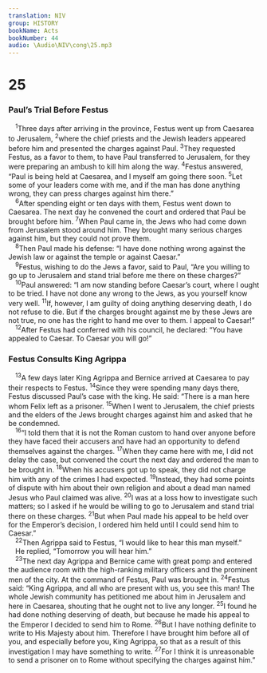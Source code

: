 ```yaml
---
translation: NIV
group: HISTORY
bookName: Acts 
bookNumber: 44
audio: \Audio\NIV\cong\25.mp3
---
```


<div class="title"><h1>25</h1><h3>Paul’s Trial Before Festus </h3></div>
<span class="verse cong_25_1"> <sup>1</sup>Three days after arriving in the province, Festus went up from Caesarea to Jerusalem, </span>
<span class="verse cong_25_2"><sup>2</sup>where the chief priests and the Jewish leaders appeared before him and presented the charges against Paul. </span>
<span class="verse cong_25_3"><sup>3</sup>They requested Festus, as a favor to them, to have Paul transferred to Jerusalem, for they were preparing an ambush to kill him along the way. </span>
<span class="verse cong_25_4"><sup>4</sup>Festus answered, “Paul is being held at Caesarea, and I myself am going there soon. </span>
<span class="verse cong_25_5"><sup>5</sup>Let some of your leaders come with me, and if the man has done anything wrong, they can press charges against him there.” <br/></span>
<span class="verse cong_25_6"> <sup>6</sup>After spending eight or ten days with them, Festus went down to Caesarea. The next day he convened the court and ordered that Paul be brought before him. </span>
<span class="verse cong_25_7"><sup>7</sup>When Paul came in, the Jews who had come down from Jerusalem stood around him. They brought many serious charges against him, but they could not prove them. <br/></span>
<span class="verse cong_25_8"> <sup>8</sup>Then Paul made his defense: “I have done nothing wrong against the Jewish law or against the temple or against Caesar.” <br/></span>
<span class="verse cong_25_9"> <sup>9</sup>Festus, wishing to do the Jews a favor, said to Paul, “Are you willing to go up to Jerusalem and stand trial before me there on these charges?” <br/></span>
<span class="verse cong_25_10"> <sup>10</sup>Paul answered: “I am now standing before Caesar’s court, where I ought to be tried. I have not done any wrong to the Jews, as you yourself know very well. </span>
<span class="verse cong_25_11"><sup>11</sup>If, however, I am guilty of doing anything deserving death, I do not refuse to die. But if the charges brought against me by these Jews are not true, no one has the right to hand me over to them. I appeal to Caesar!” <br/></span>
<span class="verse cong_25_12"> <sup>12</sup>After Festus had conferred with his council, he declared: “You have appealed to Caesar. To Caesar you will go!” <br/></span>
<div class="title"><h3>Festus Consults King Agrippa </h3></div>
<span class="verse cong_25_13"> <sup>13</sup>A few days later King Agrippa and Bernice arrived at Caesarea to pay their respects to Festus. </span>
<span class="verse cong_25_14"><sup>14</sup>Since they were spending many days there, Festus discussed Paul’s case with the king. He said: “There is a man here whom Felix left as a prisoner. </span>
<span class="verse cong_25_15"><sup>15</sup>When I went to Jerusalem, the chief priests and the elders of the Jews brought charges against him and asked that he be condemned. <br/></span>
<span class="verse cong_25_16"> <sup>16</sup>“I told them that it is not the Roman custom to hand over anyone before they have faced their accusers and have had an opportunity to defend themselves against the charges. </span>
<span class="verse cong_25_17"><sup>17</sup>When they came here with me, I did not delay the case, but convened the court the next day and ordered the man to be brought in. </span>
<span class="verse cong_25_18"><sup>18</sup>When his accusers got up to speak, they did not charge him with any of the crimes I had expected. </span>
<span class="verse cong_25_19"><sup>19</sup>Instead, they had some points of dispute with him about their own religion and about a dead man named Jesus who Paul claimed was alive. </span>
<span class="verse cong_25_20"><sup>20</sup>I was at a loss how to investigate such matters; so I asked if he would be willing to go to Jerusalem and stand trial there on these charges. </span>
<span class="verse cong_25_21"><sup>21</sup>But when Paul made his appeal to be held over for the Emperor’s decision, I ordered him held until I could send him to Caesar.” <br/></span>
<span class="verse cong_25_22"> <sup>22</sup>Then Agrippa said to Festus, “I would like to hear this man myself.” <br/> He replied, “Tomorrow you will hear him.” <br/></span>
<span class="verse cong_25_23"> <sup>23</sup>The next day Agrippa and Bernice came with great pomp and entered the audience room with the high-ranking military officers and the prominent men of the city. At the command of Festus, Paul was brought in. </span>
<span class="verse cong_25_24"><sup>24</sup>Festus said: “King Agrippa, and all who are present with us, you see this man! The whole Jewish community has petitioned me about him in Jerusalem and here in Caesarea, shouting that he ought not to live any longer. </span>
<span class="verse cong_25_25"><sup>25</sup>I found he had done nothing deserving of death, but because he made his appeal to the Emperor I decided to send him to Rome. </span>
<span class="verse cong_25_26"><sup>26</sup>But I have nothing definite to write to His Majesty about him. Therefore I have brought him before all of you, and especially before you, King Agrippa, so that as a result of this investigation I may have something to write. </span>
<span class="verse cong_25_27"><sup>27</sup>For I think it is unreasonable to send a prisoner on to Rome without specifying the charges against him.” <br/></span>
